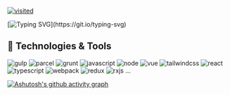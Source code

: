 [![visited](https://hits.seeyoufarm.com/api/count/incr/badge.svg?url=https%3A%2F%2Fgithub.com%2Fholabee&count_bg=%23B30303&title_bg=%23555555&icon=aiqfome.svg&icon_color=%23E7E7E7&title=Visited&edge_flat=false)](https://hits.seeyoufarm.com) <br>

[![Typing SVG](https://readme-typing-svg.herokuapp.com?font=Source+Sans+Pro&size=16&duration=4700&color=555555&vCenter=true&width=431&height=21&lines=Almost+all+repositories+turn+over+to+private.)](https://git.io/typing-svg)

<!--
**holabee/holabee** is a ✨ _special_ ✨ repository because its `README.md` (this file) appears on your GitHub profile.

Here are some ideas to get you started:

- 🔭 I’m currently working on ...
- 🌱 I’m currently learning ...
- 👯 I’m looking to collaborate on ...
- 🤔 I’m looking for help with ...
- 💬 Ask me about ...
- 📫 How to reach me: ...
- 😄 Pronouns: ...
- ⚡ Fun fact: ... 💬

## The most used progamming languages
[![Top Langs](https://github-readme-stats.vercel.app/api/top-langs/?username=holabee&layout=compact)](https://github.com/anuraghazra/github-readme-stats)


## Activity Graph 
-->

## 🔧 Technologies & Tools
![gulp](https://badges.aleen42.com/src/gulp.svg)
![parcel](https://badges.aleen42.com/src/parcel.svg)
![grunt](https://badges.aleen42.com/src/grunt.svg)
![javascript](https://badges.aleen42.com/src/javascript.svg)
![node](https://badges.aleen42.com/src/node.svg)
![vue](https://badges.aleen42.com/src/vue.svg)
![tailwindcss](https://badges.aleen42.com/src/tailwindcss.svg)
![react](https://badges.aleen42.com/src/react.svg)
![typescript](https://badges.aleen42.com/src/typescript.svg)
![webpack](https://badges.aleen42.com/src/webpack.svg)
![redux](https://badges.aleen42.com/src/redux.svg)
![rxjs](https://badges.aleen42.com/src/reactivex.svg) ...

[![Ashutosh's github activity graph](https://activity-graph.herokuapp.com/graph?username=holabee&theme=xcode)](https://github.com/holabee/github-readme-activity-graph)

